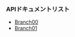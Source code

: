 ### APIドキュメントリスト

- [Branch00](https://github.com/ShoheiMiyata/phyvac/blob/main/Doxuments/API_Documents/pv.Branch00_JP.md)
- [Branch01](https://github.com/ShoheiMiyata/phyvac/blob/main/Documents/API_Documents/pv.Branch01_JP.md)
